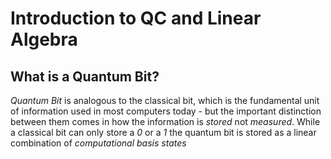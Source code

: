 # Introduction to QC and Linear Algebra
## What is a Quantum Bit?
_Quantum Bit_ is analogous to the classical bit, which is the fundamental unit of information used in most computers today - but the important distinction between them comes in how the information is _stored_ not _measured_. While a classical bit can only store a _0_ or a _1_ the quantum bit is stored as a linear combination of _computational basis states_ 
